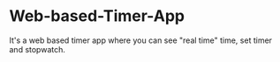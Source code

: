 # Web-based-Timer-App
It's a web based timer app where you can see "real time" time, set timer and stopwatch.
